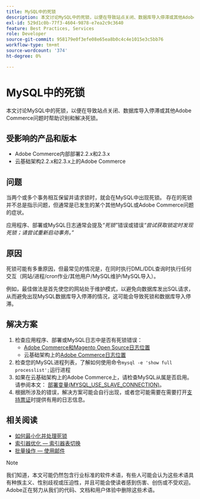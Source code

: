 ```yaml
---
title: MySQL中的死锁
description: 本文讨论MySQL中的死锁，以便在导致站点关闭、数据库导入停滞或其他Adobe Commerce问题时帮助识别和解决死锁。
exl-id: 529d1c0b-77f3-4604-9878-e7ea2c9c3640
feature: Best Practices, Services
role: Developer
source-git-commit: 958179e0f3efe08e65ea8b0c4c4e1015e3c5bb76
workflow-type: tm+mt
source-wordcount: '374'
ht-degree: 0%

---
```


# MySQL中的死锁

本文讨论MySQL中的死锁，以便在导致站点关闭、数据库导入停滞或其他Adobe Commerce问题时帮助识别和解决死锁。

## 受影响的产品和版本

* Adobe Commerce内部部署2.2.x和2.3.x
* 云基础架构2.2.x和2.3.x上的Adobe Commerce

## 问题

当两个或多个事务相互保留并请求锁时，就会在MySQL中出现死锁。 存在的死锁并不总是指示问题，但通常是已发生的某个其他MySQL或Adobe Commerce问题的症状。

应用程序、部署或MySQL日志通常会提及&#x200B;*“死锁”*&#x200B;错误或错误&#x200B;*“尝试获取锁定时发现死锁；请尝试重新启动事务。”*

## 原因

死锁可能有多重原因，但最常见的情况是，在同时执行DML/DDL查询时执行任何交互（网站/进程/cron作业/其他用户/MySQL维护/MySQL导入）。

例如，最佳做法是首先使您的网站处于维护模式，以避免向数据库发出SQL请求，从而避免出现MySQL数据库导入停滞的情况，这可能会导致死锁和数据库导入停滞。

## 解决方案

1. 检查应用程序、部署或MySQL日志中是否有死锁错误：
   * [Adobe Commerce和Magento Open Source日志位置](https://experienceleague.adobe.com/docs/commerce-operations/configuration-guide/cli/enable-logging.html?lang=zh-Hans)
   * 云基础架构上的[Adobe Commerce日志位置](https://experienceleague.adobe.com/docs/commerce-cloud-service/user-guide/develop/test/log-locations.html?lang=zh-Hans)
1. 检查您的MySQL进程列表，了解如何使用命令`mysql -e 'show full processlist';`运行进程
1. 如果在云基础架构上的Adobe Commerce上，请检查MySQL从属是否启用。 请参阅本文： [部署变量(MYSQL\_USE\_SLAVE\_CONNECTION)](https://experienceleague.adobe.com/docs/commerce-cloud-service/user-guide/configure/env/stage/variables-deploy.html?lang=zh-Hans#mysql_use_slave_connection)。
1. 根据所涉及的错误，解决方案可能会自行出现，或者您可能需要在需要打开[支持票证](/help/help-center-guide/help-center/magento-help-center-user-guide.md#submit-ticket)时提供有用的日志信息。

## 相关阅读

* [如何最小化并处理死锁](https://dev.mysql.com/doc/refman/5.7/en/innodb-deadlocks-handling.html)
* [索引器优化 — 索引器表切换](https://developer.adobe.com/commerce/php/development/components/indexing/optimization/)
* [批量操作 — 使用邮件](https://developer.adobe.com/commerce/php/development/components/message-queues/bulk-operations/)

>[!NOTE]
>
>我们知道，本文可能仍然包含行业标准的软件术语，有些人可能会认为这些术语具有种族主义、性别歧视或压迫性，并且可能会使读者感到伤害、创伤或不受欢迎。 Adobe正在努力从我们的代码、文档和用户体验中删除这些术语。
